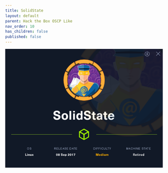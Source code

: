 ```yaml
---
title: SolidState
layout: default
parent: Hack the Box OSCP Like
nav_order: 10
has_children: false
published: false
---
```

![SolidState](images/SolidState.png)
